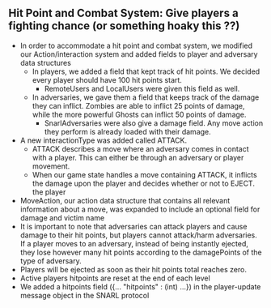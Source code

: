 ## Hit Point and Combat System: Give players a fighting chance (or something hoaky this ??)
- In order to accommodate a hit point and combat system, we modified our Action/interaction system and added fields to player and adversary data structures
  - In players, we added a field that kept track of hit points. We decided every player should have 100 hit points start.
    - RemoteUsers and LocalUsers were given this field as well.
  - In adversaries, we gave them a field that keeps track of the damage they can inflict. Zombies are able to inflict 25 points of damage, while the more powerful Ghosts can inflict 50 points of damage.
    - SnarlAdversaries were also give a damage field. Any move action they perform is already loaded with their damage.
- A new interactionType was added called ATTACK.
    - ATTACK describes a move where an adversary comes in contact with a player. This can either be through an adversary or player movement.
    - When our game state handles a move containing ATTACK, it inflicts the damage upon the player and decides whether or not to EJECT. the player 
- MoveAction, our action data structure that contains all relevant information about a move, was expanded to include an optional field for damage and victim name
- It is important to note that adversaries can attack players and cause damage to their hit points, but players cannot attack/harm adversaries. If a player moves to an adversary, instead of being instantly ejected, they lose however many hit points according to the damagePoints of the type of adversary.
- Players will be ejected as soon as their hit points total reaches zero.
- Active players hitpoints are reset at the end of each level
- We added a hitpoints field ({... "hitpoints" : (int) ...}) in the player-update message object in the SNARL protocol

